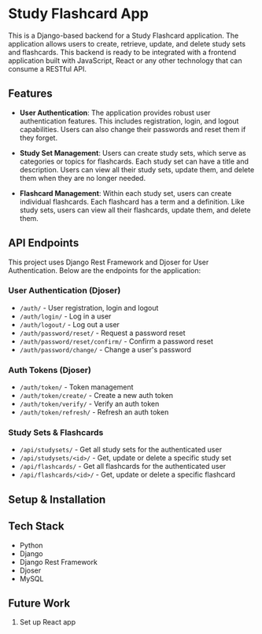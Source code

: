 # Study Flashcard App

This is a Django-based backend for a Study Flashcard application. The application allows users to create, retrieve, update, and delete study sets and flashcards. This backend is ready to be integrated with a frontend application built with JavaScript, React or any other technology that can consume a RESTful API.

## Features
- **User Authentication**: The application provides robust user authentication features. This includes registration, login, and logout capabilities. Users can also change their passwords and reset them if they forget.

- **Study Set Management**: Users can create study sets, which serve as categories or topics for flashcards. Each study set can have a title and description. Users can view all their study sets, update them, and delete them when they are no longer needed.

- **Flashcard Management**: Within each study set, users can create individual flashcards. Each flashcard has a term and a definition. Like study sets, users can view all their flashcards, update them, and delete them.

## API Endpoints

This project uses Django Rest Framework and Djoser for User Authentication. Below are the endpoints for the application:

### User Authentication (Djoser)

- `/auth/` - User registration, login and logout
- `/auth/login/` - Log in a user
- `/auth/logout/` - Log out a user
- `/auth/password/reset/` - Request a password reset
- `/auth/password/reset/confirm/` - Confirm a password reset
- `/auth/password/change/` - Change a user's password

### Auth Tokens (Djoser)

- `/auth/token/` - Token management
- `/auth/token/create/` - Create a new auth token
- `/auth/token/verify/` - Verify an auth token
- `/auth/token/refresh/` - Refresh an auth token

### Study Sets & Flashcards

- `/api/studysets/` - Get all study sets for the authenticated user
- `/api/studysets/<id>/` - Get, update or delete a specific study set
- `/api/flashcards/` - Get all flashcards for the authenticated user
- `/api/flashcards/<id>/` - Get, update or delete a specific flashcard

## Setup & Installation


## Tech Stack

- Python
- Django
- Django Rest Framework
- Djoser
- MySQL

## Future Work
1. Set up React app
